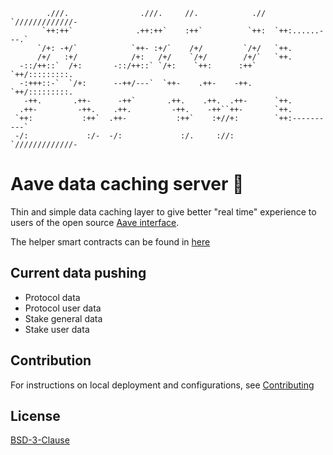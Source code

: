 ```
        .///.                .///.     //.            .//  `/////////////-
       `++:++`              .++:++`    :++`          `++:  `++:......---.`
      `/+: -+/`            `++- :+/`    /+/         `/+/   `++.
      /+/   :+/            /+:   /+/    `/+/        /+/`   `++.
  -::/++::`  /+:       -::/++::` `/+:    `++:      :++`    `++/:::::::::.
  -:+++::-`  `/+:      --++/---`  `++-    .++-    -++.     `++/:::::::::.
   -++.       .++-      -++`       .++.    .++.  .++-      `++.
  .++-         -++.    .++.         -++.    -++``++-       `++.
 `++:           :++`  .++-           :++`    :+//+:        `++:----------`
 -/:             :/-  -/:             :/.     ://:         `/////////////-
```

# Aave data caching server :ghost:

Thin and simple data caching layer to give better "real time" experience to users of the open source [Aave interface](https://github.com/aave/aave-ui).

The helper smart contracts can be found in [here](https://github.com/aave/protocol-v2/tree/master/contracts/misc)

## Current data pushing

- Protocol data
- Protocol user data
- Stake general data
- Stake user data

## Contribution

For instructions on local deployment and configurations, see [Contributing](./CONTRIBUTING.md)

## License

[BSD-3-Clause](./LICENSE.md)
